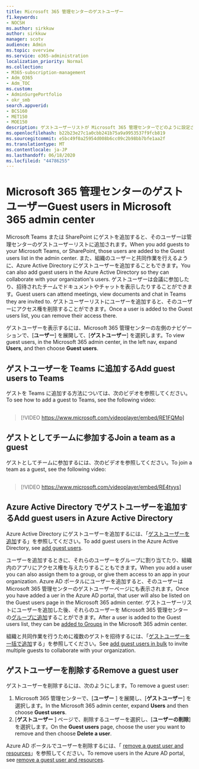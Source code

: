 ```yaml
---
title: Microsoft 365 管理センターのゲストユーザー
f1.keywords:
- NOCSH
ms.author: sirkkuw
author: sirkkuw
manager: scotv
audience: Admin
ms.topic: overview
ms.service: o365-administration
localization_priority: Normal
ms.collection:
- M365-subscription-management
- Adm_O365
- Adm_TOC
ms.custom:
- AdminSurgePortfolio
- okr_smb
search.appverid:
- BCS160
- MET150
- MOE150
description: ゲストユーザーリストが Microsoft 365 管理センターでどのように設定されるかについて説明します。
ms.openlocfilehash: b22b23e27c1a0cbb241b75a9a9953537f9fcb819
ms.sourcegitcommit: e5bc49f0a25954d008b6cc09c2b98bb7bfe1aa2f
ms.translationtype: MT
ms.contentlocale: ja-JP
ms.lasthandoff: 06/18/2020
ms.locfileid: "44786255"
---
```

# <a name="guest-users-in-microsoft-365-admin-center"></a><span data-ttu-id="ae1fa-103">Microsoft 365 管理センターのゲストユーザー</span><span class="sxs-lookup"><span data-stu-id="ae1fa-103">Guest users in Microsoft 365 admin center</span></span>

<span data-ttu-id="ae1fa-104">Microsoft Teams または SharePoint にゲストを追加すると、そのユーザーは管理センターのゲストユーザーリストに追加されます。</span><span class="sxs-lookup"><span data-stu-id="ae1fa-104">When you add guests to your Microsoft Teams, or SharePoint, those users are added to the Guest users list in the admin center.</span></span> <span data-ttu-id="ae1fa-105">また、組織のユーザーと共同作業を行えるように、Azure Active Directory にゲストユーザーを追加することもできます。</span><span class="sxs-lookup"><span data-stu-id="ae1fa-105">You can also add guest users in the Azure Active Directory so they can collaborate with your organization's users.</span></span> <span data-ttu-id="ae1fa-106">ゲストユーザーは会議に参加したり、招待されたチームでドキュメントやチャットを表示したりすることができます。</span><span class="sxs-lookup"><span data-stu-id="ae1fa-106">Guest users can attend meetings, view documents and chat in Teams they are invited to.</span></span>
<span data-ttu-id="ae1fa-107">ゲストユーザーリストにユーザーを追加すると、そのユーザーにアクセス権を削除することができます。</span><span class="sxs-lookup"><span data-stu-id="ae1fa-107">Once a user is added to the Guest users list, you can remove their access there.</span></span>

<span data-ttu-id="ae1fa-108">ゲストユーザーを表示するには、Microsoft 365 管理センターの左側のナビゲーションで、[**ユーザー**] を展開して、[**ゲストユーザー**] を選択します。</span><span class="sxs-lookup"><span data-stu-id="ae1fa-108">To view guest users, in the Microsoft 365 admin center, in the left nav, expand **Users**, and then choose **Guest users**.</span></span>

## <a name="add-guest-users-to-teams"></a><span data-ttu-id="ae1fa-109">ゲストユーザーを Teams に追加する</span><span class="sxs-lookup"><span data-stu-id="ae1fa-109">Add guest users to Teams</span></span>

<span data-ttu-id="ae1fa-110">ゲストを Teams に追加する方法については、次のビデオを参照してください。</span><span class="sxs-lookup"><span data-stu-id="ae1fa-110">To see how to add a guest to Teams, see the following video:</span></span> <br><br>

> [!VIDEO https://www.microsoft.com/videoplayer/embed/RE1FQMp]

## <a name="join-a-team-as-a-guest"></a><span data-ttu-id="ae1fa-111">ゲストとしてチームに参加する</span><span class="sxs-lookup"><span data-stu-id="ae1fa-111">Join a team as a guest</span></span>

<span data-ttu-id="ae1fa-112">ゲストとしてチームに参加するには、次のビデオを参照してください。</span><span class="sxs-lookup"><span data-stu-id="ae1fa-112">To join a team as a guest, see the following video:</span></span><br><br>

> [!VIDEO https://www.microsoft.com/videoplayer/embed/RE4tyys]

## <a name="add-guest-users-in-azure-active-directory"></a><span data-ttu-id="ae1fa-113">Azure Active Directory でゲストユーザーを追加する</span><span class="sxs-lookup"><span data-stu-id="ae1fa-113">Add guest users in Azure Active Directory</span></span>

<span data-ttu-id="ae1fa-114">Azure Active Directory にゲストユーザーを追加するには、「[ゲストユーザーを追加](https://docs.microsoft.com/azure/active-directory/b2b/b2b-quickstart-add-guest-users-portal)する」を参照してください。</span><span class="sxs-lookup"><span data-stu-id="ae1fa-114">To add guest users in the Azure Active Directory, see [add guest users](https://docs.microsoft.com/azure/active-directory/b2b/b2b-quickstart-add-guest-users-portal).</span></span>

<span data-ttu-id="ae1fa-115">ユーザーを追加するときに、それらのユーザーをグループに割り当てたり、組織内のアプリにアクセス権を与えたりすることもできます。</span><span class="sxs-lookup"><span data-stu-id="ae1fa-115">When you add a user you can also assign them to a group, or give them access to an app in your organization.</span></span> <span data-ttu-id="ae1fa-116">Azure AD ポータルにユーザーを追加すると、そのユーザーは Microsoft 365 管理センターのゲストユーザーページにも表示されます。</span><span class="sxs-lookup"><span data-stu-id="ae1fa-116">Once you have added a uer in the Azure AD portal, that user will also be listed on the Guest users page in the Microsoft 365 admin center.</span></span>
<span data-ttu-id="ae1fa-117">ゲストユーザーリストにユーザーを追加した後、それらのユーザーを Microsoft 365 管理センターの[グループに追加](../create-groups/manage-guest-access-in-groups.md#add-guests-to-a-microsoft-365-group-from-the-admin-center)することができます。</span><span class="sxs-lookup"><span data-stu-id="ae1fa-117">After a user is added to the Guest users list, they can be [added to Groups](../create-groups/manage-guest-access-in-groups.md#add-guests-to-a-microsoft-365-group-from-the-admin-center) in the Microsoft 365 admin center.</span></span>

<span data-ttu-id="ae1fa-118">組織と共同作業を行うために複数のゲストを招待するには、「[ゲストユーザーを一括で追加](https://docs.microsoft.com/azure/active-directory/b2b/tutorial-bulk-invite)する」を参照してください。</span><span class="sxs-lookup"><span data-stu-id="ae1fa-118">See [add guest users in bulk](https://docs.microsoft.com/azure/active-directory/b2b/tutorial-bulk-invite) to invite multiple guests to collaborate with your organization.</span></span>


## <a name="remove-a-guest-user"></a><span data-ttu-id="ae1fa-119">ゲストユーザーを削除する</span><span class="sxs-lookup"><span data-stu-id="ae1fa-119">Remove a guest user</span></span>

<span data-ttu-id="ae1fa-120">ゲストユーザーを削除するには、次のようにします。</span><span class="sxs-lookup"><span data-stu-id="ae1fa-120">To remove a guest user:</span></span>

1. <span data-ttu-id="ae1fa-121">Microsoft 365 管理センターで、[**ユーザー** ] を展開し、[**ゲストユーザー**] を選択します。</span><span class="sxs-lookup"><span data-stu-id="ae1fa-121">In the Microsoft 365 admin center, expand **Users** and then choose **Guest users**.</span></span>
1. <span data-ttu-id="ae1fa-122">[**ゲストユーザー** ] ページで、削除するユーザーを選択し、[**ユーザーの削除**] を選択します。</span><span class="sxs-lookup"><span data-stu-id="ae1fa-122">On the **Guest users** page, choose the user you want to remove and then choose **Delete a user**.</span></span> 

<span data-ttu-id="ae1fa-123">Azure AD ポータルでユーザーを削除するには、「 [remove a guest user and resources](https://docs.microsoft.com/azure/active-directory/b2b/b2b-quickstart-add-guest-users-portal#clean-up-resources)」を参照してください。</span><span class="sxs-lookup"><span data-stu-id="ae1fa-123">To remove users in the Azure AD portal, see [remove a guest user and resources](https://docs.microsoft.com/azure/active-directory/b2b/b2b-quickstart-add-guest-users-portal#clean-up-resources).</span></span>